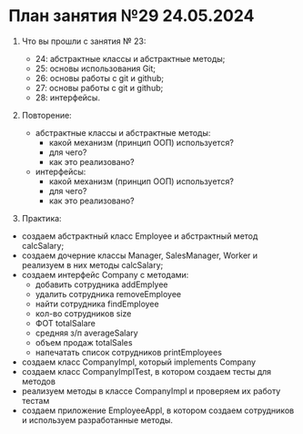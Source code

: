 

# План занятия №29 24.05.2024

1. Что вы прошли с занятия № 23:
   - 24: абстрактные классы и абстрактные методы;
   - 25: основы использования Git;
   - 26: oсновы работы с git и github;
   - 27: основы работы с git и github;
   - 28: интерфейсы.

2. Повторение:
   - абстрактные классы и абстрактные методы:
     - какой механизм (принцип ООП) используется?
     - для чего?
     - как это реализовано?
   - интерфейсы:
     - какой механизм (принцип ООП) используется?
     - для чего?
     - как это реализовано?

3. Практика:
- создаем абстрактный класс Employee и абстрактный метод calcSalary;
- создаем дочерние классы Manager, SalesManager, Worker и реализуем в них методы calcSalary;
- создаем интерфейс Company с методами:
    - добавить сотрудника addEmplyee
    - удалить сотрудника removeEmployee
    - найти сотрудника findEmployee
    - кол-во сотрудников size
    - ФОТ totalSalare
    - средняя з/п averageSalary
    - объем продаж totalSales
    - напечатать список сотрудников printEmployees
- создаем класс CompanyImpl, который implements Company
- создаем класс CompanyImplTest, в котором создаем тесты для методов
- реализуем методы в классе CompanyImpl и проверяем их работу тестам
- создаем приложение EmployeeAppl, в котором создаем сотрудников и используем разработанные методы.